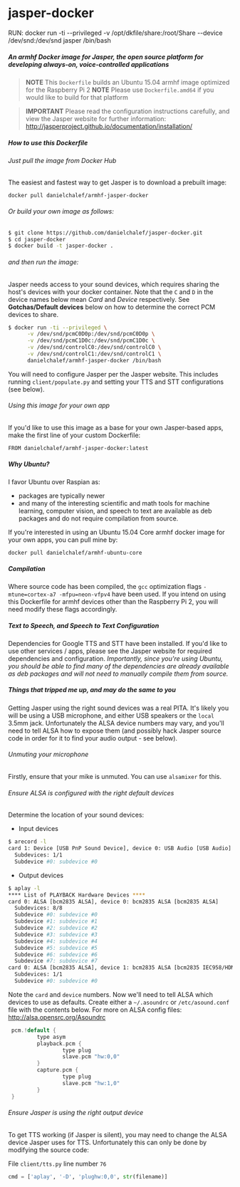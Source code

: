 # jasper-docker

RUN: docker run -ti --privileged -v /opt/dkfile/share:/root/Share --device /dev/snd:/dev/snd jasper /bin/bash


##### An armhf Docker image for Jasper, the open source platform for developing always-on, voice-controlled applications

> **NOTE** This `Dockerfile` builds an Ubuntu 15.04 armhf image optimized for the Raspberry Pi 2
> **NOTE** Please use `Dockerfile.amd64` if you would like to build for that platform

> **IMPORTANT** Please read the configuration instructions carefully, and view the Jasper website for further information: http://jasperproject.github.io/documentation/installation/

##### How to use this Dockerfile

###### Just pull the image from Docker Hub
The easiest and fastest way to get Jasper is to download a prebuilt image:

```docker pull danielchalef/armhf-jasper-docker```

###### Or build your own image as follows:
```bash
$ git clone https://github.com/danielchalef/jasper-docker.git
$ cd jasper-docker
$ docker build -t jasper-docker .
```
###### and then run the image:
Jasper needs access to your sound devices, which requires sharing the host's devices with your docker container.  Note that the `C` and `D` in the device names below mean *Card* and *Device* respectively. See **Gotchas/Default devices** below on how to determine the correct PCM devices to share.
```bash
$ docker run -ti --privileged \
      -v /dev/snd/pcmC0D0p:/dev/snd/pcmC0D0p \
      -v /dev/snd/pcmC1D0c:/dev/snd/pcmC1D0c \
      -v /dev/snd/controlC0:/dev/snd/controlC0 \
      -v /dev/snd/controlC1:/dev/snd/controlC1 \
      danielchalef/armhf-jasper-docker /bin/bash
```
You will need to configure Jasper per the Jasper website. This includes running `client/populate.py` and setting your TTS and STT configurations (see below).

###### Using this image for your own app
If you'd like to use this image as a base for your own Jasper-based apps, make the first line of your custom Dockerfile:
```
FROM danielchalef/armhf-jasper-docker:latest
```

##### Why Ubuntu?
I favor Ubuntu over Raspian as:
- packages are typically newer 
- and many of the interesting scientific and math  tools for machine learning, computer vision, and speech to text are available as deb packages and do not require compilation from source.

If you're interested in using an Ubuntu 15.04 Core armhf docker image for your own apps, you can pull mine by:

```docker pull danielchalef/armhf-ubuntu-core```

##### Compilation
Where source code has been compiled, the `gcc` optimization flags `-mtune=cortex-a7 -mfpu=neon-vfpv4` have been used. If you intend on using this Dockerfile for armhf devices other than the Raspberry Pi 2, you will need modify these flags accordingly.

##### Text to Speech, and Speech to Text Configuration
Dependencies for Google TTS and STT have been installed. If you'd like to use other services / apps, please see the Jasper website for required dependencies and configuration. *Importantly, since you're using Ubuntu, you should be able to find many of the dependencies are already available as deb packages and will not need to manually compile them from source.*

##### Things that tripped me up, and may do the same to you
Getting Jasper using the right sound devices was a real PITA. It's likely you will be using a USB microphone, and either USB speakers or the `local` 3.5mm jack. Unfortunately the ALSA device numbers may vary, and you'll need to tell ALSA how to expose them (and possibly hack Jasper source code in order for it to find your audio output - see below).

###### Unmuting your microphone
Firstly, ensure that your mike is unmuted. You can use `alsamixer` for this.

###### Ensure ALSA is configured with the right default devices
Determine the location of your sound devices:
- Input devices
```bash
$ arecord -l
card 1: Device [USB PnP Sound Device], device 0: USB Audio [USB Audio]
  Subdevices: 1/1
  Subdevice #0: subdevice #0
```
- Output devices
```bash
$ aplay -l
**** List of PLAYBACK Hardware Devices ****
card 0: ALSA [bcm2835 ALSA], device 0: bcm2835 ALSA [bcm2835 ALSA]
  Subdevices: 8/8
  Subdevice #0: subdevice #0
  Subdevice #1: subdevice #1
  Subdevice #2: subdevice #2
  Subdevice #3: subdevice #3
  Subdevice #4: subdevice #4
  Subdevice #5: subdevice #5
  Subdevice #6: subdevice #6
  Subdevice #7: subdevice #7
card 0: ALSA [bcm2835 ALSA], device 1: bcm2835 ALSA [bcm2835 IEC958/HDMI]
  Subdevices: 1/1
  Subdevice #0: subdevice #0
```

Note the `card` and `device` numbers. Now we'll need to tell ALSA which devices to use as defaults. Create either a  `~/.asoundrc` or `/etc/asound.conf` file with the contents below. For more on ALSA config files: http://alsa.opensrc.org/Asoundrc

```c++
 pcm.!default {
         type asym
         playback.pcm {
                 type plug
                 slave.pcm "hw:0,0"
         }
         capture.pcm {
                 type plug
                 slave.pcm "hw:1,0"
         } 
 }
```
###### Ensure Jasper is using the right output device
To get TTS working (if Jasper is silent), you may need to change the ALSA device Jasper uses for TTS. Unfortunately this can only be done by modifying the source code:

File `client/tts.py` line number `76`

```python
cmd = ['aplay', '-D', 'plughw:0,0', str(filename)]
```

